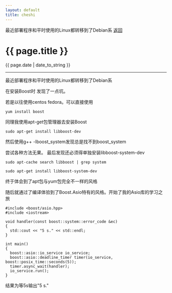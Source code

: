 ```yaml
---
layout: default
title: cheshi
---
```

最近部署程序和平时使用的Linux都转移到了Debian系
<a href="https://wangxiaozhi123.github.io">返回</a>
<h1>{{ page.title }}</h1>
<p>{{ page.date | date_to_string }}</p>
<hr>
最近部署程序和平时使用的Linux都转移到了Debian系

在安装Boost时 发现了一点坑。

若是以往使用centos fedora。可以直接使用

<code>yum install boost</code>

同理我使用apt-get包管理器去安装Boost

<code>sudo apt-get install libboost-dev</code>

然后使用g++ -lboost_system发现总是找不到boost_system

尝试各种方法无果。 最后发现还必须得单独安装libboost-system-dev

<code>sudo apt-cache search libboost | grep system</code>

<code>sudo apt-get install libboost-system-dev</code>

终于体会到了apt包与yum包完全不一样的风格

随后就通过了编译体验到了Boost.Asio特有的风格。开始了我的Asio库的学习之旅

    #include <boost/asio.hpp>
    #include <iostream>

    void handler(const boost::system::error_code &ec)
    {
      std::cout << "5 s." << std::endl;
    }

    int main()
    {
      boost::asio::io_service io_service;
      boost::asio::deadline_timer timer(io_service, boost::posix_time::seconds(5));
      timer.async_wait(handler);
      io_service.run();
    }


结果为等5s输出"5 s."
